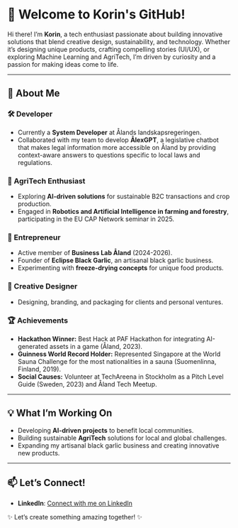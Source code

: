 # 👋 Welcome to Korin's GitHub!

Hi there! I’m **Korin**, a tech enthusiast passionate about building innovative solutions that blend creative design, sustainability, and technology. Whether it’s designing unique products, crafting compelling stories (UI/UX), or exploring Machine Learning and AgriTech, I’m driven by curiosity and a passion for making ideas come to life.

---

## 🌟 About Me

### 🛠️ Developer  
- Currently a **System Developer** at Ålands landskapsregeringen.  
- Collaborated with my team to develop **ÅlexGPT**, a legislative chatbot that makes legal information more accessible on Åland by providing context-aware answers to questions specific to local laws and regulations.  

### 🌱 AgriTech Enthusiast  
- Exploring **AI-driven solutions** for sustainable B2C transactions and crop production.  
- Engaged in **Robotics and Artificial Intelligence in farming and forestry**, participating in the EU CAP Network seminar in 2025.  

### 🍴 Entrepreneur  
- Active member of **Business Lab Åland** (2024-2026).  
- Founder of **Eclipse Black Garlic**, an artisanal black garlic business.  
- Experimenting with **freeze-drying concepts** for unique food products.  

### 🎨 Creative Designer  
- Designing, branding, and packaging for clients and personal ventures.  

### 🏆 Achievements  
- **Hackathon Winner:** Best Hack at PAF Hackathon for integrating AI-generated assets in a game (Åland, 2023).  
- **Guinness World Record Holder:** Represented Singapore at the World Sauna Challenge for the most nationalities in a sauna (Suomenlinna, Finland, 2019).  
- **Social Causes:** Volunteer at TechAreena in Stockholm as a Pitch Level Guide (Sweden, 2023) and Åland Tech Meetup.  

---

## 💡 What I’m Working On  
- Developing **AI-driven projects** to benefit local communities.  
- Building sustainable **AgriTech** solutions for local and global challenges.  
- Expanding my artisanal black garlic business and creating innovative new products.  

---

## 📫 Let’s Connect!  
- **LinkedIn**: [Connect with me on LinkedIn](https://www.linkedin.com/in/korinlim/)  

✨ Let’s create something amazing together! ✨
